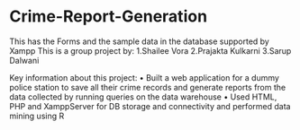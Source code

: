 # Crime-Report-Generation
This has the Forms and the sample data in the database supported by Xampp
This is a group project by:
1.Shailee Vora
2.Prajakta Kulkarni
3.Sarup Dalwani

Key information about this project:
•	Built a web application for a dummy police station to save all their crime records and generate reports from the data collected by running queries on the data warehouse
•	Used HTML, PHP and XamppServer for DB storage and connectivity and performed data mining using R
